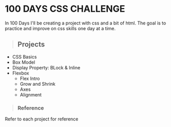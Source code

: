 # 100 DAYS CSS CHALLENGE 

In 100 Days I'll be creating a project with css and a bit of html. The goal is to practice and improve on css skills one day at a time. 

> ## Projects 

- CSS Basics
- Box Model
- Display Property: BLock & Inline
- Flexbox
    - Flex Intro
    - Grow and Shrink
    - Axes
    - Alignment


> ### Reference 
Refer to each project for reference 